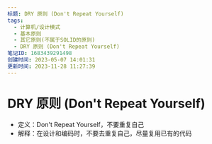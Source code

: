 ```yaml
---
标题: DRY 原则 (Don't Repeat Yourself)
tags:
  - 计算机/设计模式
  - 基本原则
  - 其它原则(不属于SOLID的原则)
  - DRY 原则 (Don't Repeat Yourself)
笔记ID: 1683439291498
创建时间: 2023-05-07 14:01:31
更新时间: 2023-11-28 11:27:39
---
```


# DRY 原则 (Don't Repeat Yourself)

- 定义：Don't Repeat Yourself，不要重复自己
- 解释：在设计和编码时，不要去重复自己，尽量复用已有的代码
